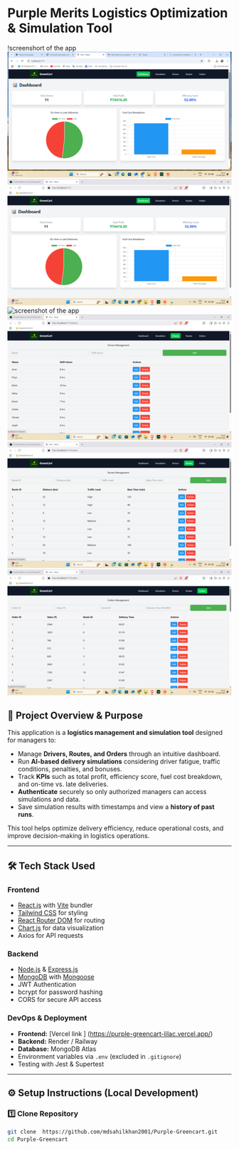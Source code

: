  # Purple Merits Logistics Optimization & Simulation Tool
 !screenshort of the app
 ![screenshot of the app](./screenshorts/Screenshot1.png)
 ![screenshot of the app](./screenshorts/Screenshot2.png)
 ![screenshot of the app](./screenshorts/Screenshot3.png)
 ![screenshot of the app](./screenshorts/Screenshot4.png)
 ![screenshot of the app](./screenshorts/Screenshot5.png)
    ![screenshot of the app](./screenshorts/Screenshot6.png)

## 📌 Project Overview & Purpose
This application is a **logistics management and simulation tool** designed for managers to:
- Manage **Drivers, Routes, and Orders** through an intuitive dashboard.
- Run **AI-based delivery simulations** considering driver fatigue, traffic conditions, penalties, and bonuses.
- Track **KPIs** such as total profit, efficiency score, fuel cost breakdown, and on-time vs. late deliveries.
- **Authenticate** securely so only authorized managers can access simulations and data.
- Save simulation results with timestamps and view a **history of past runs**.

This tool helps optimize delivery efficiency, reduce operational costs, and improve decision-making in logistics operations.

---

## 🛠 Tech Stack Used
### **Frontend**
- [React.js](https://react.dev/) with [Vite](https://vitejs.dev/) bundler
- [Tailwind CSS](https://tailwindcss.com/) for styling
- [React Router DOM](https://reactrouter.com/) for routing
- [Chart.js](https://www.chartjs.org/) for data visualization
- Axios for API requests

### **Backend**
- [Node.js](https://nodejs.org/) & [Express.js](https://expressjs.com/)
- [MongoDB](https://www.mongodb.com/) with [Mongoose](https://mongoosejs.com/)
- JWT Authentication
- bcrypt for password hashing
- CORS for secure API access

### **DevOps & Deployment**
- **Frontend:** [Vercel link ] (https://purple-greencart-lilac.vercel.app/)
- **Backend:** Render / Railway
- **Database:** MongoDB Atlas
- Environment variables via `.env` (excluded in `.gitignore`)
- Testing with Jest & Supertest

---

## ⚙ Setup Instructions (Local Development)

### 1️⃣ Clone Repository
```bash
git clone  https://github.com/mdsahilkhan2001/Purple-Greencart.git
cd Purple-Greencart
